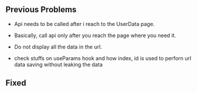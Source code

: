 ## Previous Problems

- Api needs to be called after i reach to the UserData page.
- Basically, call api only after you reach the page where you need it.

- Do not display all the data in the url.
- check stuffs on useParams hook and how index, id is used to perforn url data saving without leaking the data

## Fixed
